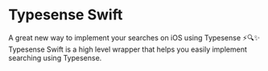 # Typesense Swift

A great new way to implement your searches on iOS using Typesense ⚡️🔍✨ Typesense Swift is a high level wrapper that helps you easily implement searching using Typesense.
